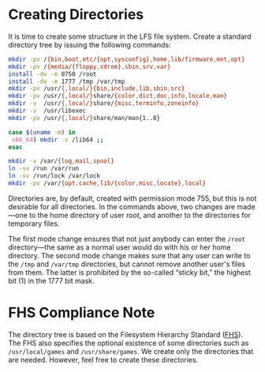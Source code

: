 # Creating Directories

It is time to create some structure in the LFS file system. Create a standard directory tree by issuing the following commands:

```sh
mkdir -pv /{bin,boot,etc/{opt,sysconfig},home,lib/firmware,mnt,opt}
mkdir -pv /{media/{floppy,cdrom},sbin,srv,var}
install -dv -m 0750 /root
install -dv -m 1777 /tmp /var/tmp
mkdir -pv /usr/{,local/}{bin,include,lib,sbin,src}
mkdir -pv /usr/{,local/}share/{color,dict,doc,info,locale,man}
mkdir -v  /usr/{,local/}share/{misc,terminfo,zoneinfo}
mkdir -v  /usr/libexec
mkdir -pv /usr/{,local/}share/man/man{1..8}

case $(uname -m) in
 x86_64) mkdir -v /lib64 ;;
esac

mkdir -v /var/{log,mail,spool}
ln -sv /run /var/run
ln -sv /run/lock /var/lock
mkdir -pv /var/{opt,cache,lib/{color,misc,locate},local}
```

Directories are, by default, created with permission mode 755, but this is not desirable for all directories. In the commands above, two changes are made—one to the home directory of user _root_, and another to the directories for temporary files.

The first mode change ensures that not just anybody can enter the `/root` directory—the same as a normal user would do with his or her home directory. The second mode change makes sure that any user can write to the `/tmp` and `/var/tmp` directories, but cannot remove another user's files from them. The latter is prohibited by the so-called “sticky bit,” the highest bit (1) in the 1777 bit mask.

# FHS Compliance Note

The directory tree is based on the Filesystem Hierarchy Standard ([FHS](https://wiki.linuxfoundation.org/en/FHS)). The FHS also specifies the optional existence of some directories such as `/usr/local/games` and `/usr/share/games`. We create only the directories that are needed. However, feel free to create these directories.
